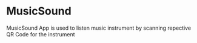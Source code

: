 # MusicSound

MusicSound App is used to listen music instrument by scanning repective QR Code for the instrument
